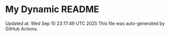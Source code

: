 # My Dynamic README
Updated at: Wed Sep 10 23:17:49 UTC 2025
This file was auto-generated by GitHub Actions.
